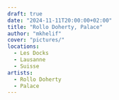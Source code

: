 ```yaml
---
draft: true
date: "2024-11-11T20:00:00+02:00"
title: "Rollo Doherty, Palace"
author: "mkhelif"
cover: "pictures/"
locations:
  - Les Docks
  - Lausanne
  - Suisse
artists:
  - Rollo Doherty
  - Palace
---
```


